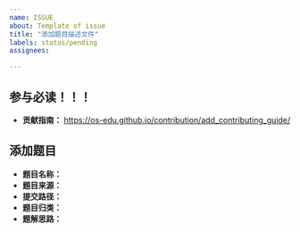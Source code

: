 ```yaml
---
name: ISSUE
about: Template of issue
title: "添加题目描述文件"
labels: status/pending
assignees: 

---
```


## 参与必读！！！

* **贡献指南：** https://os-edu.github.io/contribution/add_contributing_guide/

## 添加题目

* **题目名称：** 
* **题目来源：** 
* **提交路径：** 
* **题目归类：**
* **题解思路：**


